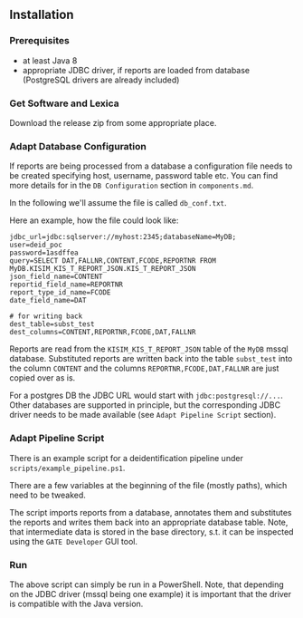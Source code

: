 ## Installation

### Prerequisites

* at least Java 8
* appropriate JDBC driver, if reports are loaded from database (PostgreSQL drivers are already included)

### Get Software and Lexica

Download the release zip from some appropriate place.

### Adapt Database Configuration

If reports are being processed from a database a configuration file needs to be created specifying host, username, password table etc.
You can find more details for in the `DB Configuration` section in `components.md`.

In the following we'll assume the file is called `db_conf.txt`.

Here an example, how the file could look like:

```
jdbc_url=jdbc:sqlserver://myhost:2345;databaseName=MyDB;
user=deid_poc
password=1asdffea
query=SELECT DAT,FALLNR,CONTENT,FCODE,REPORTNR FROM MyDB.KISIM_KIS_T_REPORT_JSON.KIS_T_REPORT_JSON
json_field_name=CONTENT
reportid_field_name=REPORTNR
report_type_id_name=FCODE
date_field_name=DAT

# for writing back
dest_table=subst_test
dest_columns=CONTENT,REPORTNR,FCODE,DAT,FALLNR
```

Reports are read from the `KISIM_KIS_T_REPORT_JSON` table of the `MyDB` mssql database. Substituted reports are written back into the table `subst_test` into the column `CONTENT` and the columns `REPORTNR,FCODE,DAT,FALLNR` are just copied over as is.

For a postgres DB the JDBC URL would start with `jdbc:postgresql://...`. Other databases are supported in principle, but the corresponding JDBC driver needs to be made available (see `Adapt Pipeline Script` section).


### Adapt Pipeline Script

There is an example script for a deidentification pipeline under `scripts/example_pipeline.ps1`.

There are a few variables at the beginning of the file (mostly paths),  which need to be tweaked.

The script imports reports from a database,  annotates them and substitutes the reports and writes them back into an appropriate database table.
Note, that intermediate data is stored in the base directory, s.t. it can be inspected using the `GATE Developer` GUI tool.


### Run

The above script can simply be run in a PowerShell. Note, that depending on the JDBC driver (mssql being one example) it is important that the driver is compatible with the Java version.
